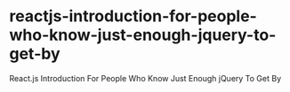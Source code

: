 # reactjs-introduction-for-people-who-know-just-enough-jquery-to-get-by
React.js Introduction For People Who Know Just Enough jQuery To Get By
